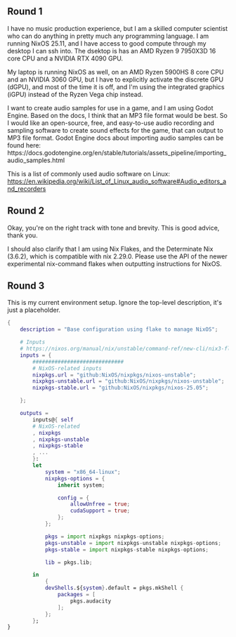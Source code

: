 ## Round 1

<ENVIRONMENT>
I have no music production experience, but I am a skilled computer scientist who can do anything in pretty much any programming language. I am running NixOS 25.11, and I have access to good compute through my desktop I can ssh into. The dsektop is has an AMD Ryzen 9 7950X3D 16 core CPU and a NVIDIA RTX 4090 GPU.

My laptop is running NixOS as well, on an AMD Ryzen 5900HS 8 core CPU and an NVIDIA 3060 GPU, but I have to explicitly activate the discrete GPU (dGPU), and most of the time it is off, and I'm using the integrated graphics (iGPU) instead of the Ryzen Vega chip instead.
</ENVIRONMENT>

<CONTEXT>
I want to create audio samples for use in a game, and I am using Godot Engine. Based on the docs, I think that an MP3 file format would be best. So I would like an open-source, free, and easy-to-use audio recording and sampling software to create sound effects for the game, that can output to MP3 file format.
</CONTEXT>

<RESOURCES>
Godot Engine docs about importing audio samples can be found here:
https://docs.godotengine.org/en/stable/tutorials/assets_pipeline/importing_audio_samples.html

This is a list of commonly used audio software on Linux:
https://en.wikipedia.org/wiki/List_of_Linux_audio_software#Audio_editors_and_recorders
</RESOURCES>

## Round 2

Okay, you're on the right track with tone and brevity. This is good advice, thank you.

I should also clarify that I am using Nix Flakes, and the Determinate Nix (3.6.2), which is compatible with nix 2.29.0. Please use the API of the newer experimental nix-command flakes when outputting instructions for NixOS.

## Round 3

This is my current environment setup. Ignore the top-level description, it's just a placeholder.

```nix
{
    description = "Base configuration using flake to manage NixOS";

    # Inputs
    # https://nixos.org/manual/nix/unstable/command-ref/new-cli/nix3-flake.html#flake-inputs
    inputs = {
        #############################
        # NixOS-related inputs
        nixpkgs.url = "github:NixOS/nixpkgs/nixos-unstable";
        nixpkgs-unstable.url = "github:NixOS/nixpkgs/nixos-unstable";
        nixpkgs-stable.url = "github:NixOS/nixpkgs/nixos-25.05";

    };

    outputs =
        inputs@{ self
        # NixOS-related
        , nixpkgs
        , nixpkgs-unstable
        , nixpkgs-stable
        , ...
        }:
        let
            system = "x86_64-linux";
            nixpkgs-options = {
                inherit system;

                config = {
                    allowUnfree = true;
                    cudaSupport = true;
                };
            };

            pkgs = import nixpkgs nixpkgs-options;
            pkgs-unstable = import nixpkgs-unstable nixpkgs-options;
            pkgs-stable = import nixpkgs-stable nixpkgs-options;

            lib = pkgs.lib;

        in
            {
            devShells.${system}.default = pkgs.mkShell {
                packages = [
                    pkgs.audacity
                ];
            };
        };
}
```
